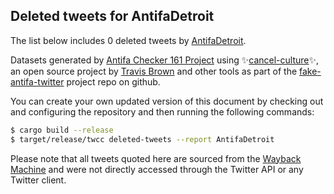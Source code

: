 ## Deleted tweets for AntifaDetroit

The list below includes 0 deleted tweets by
[AntifaDetroit](https://twitter.com/AntifaDetroit).



Datasets generated by [Antifa Checker 161 Project](https://twitter.com/antifacheck161) using ✨[cancel-culture](https://github.com/travisbrown/cancel-culture)✨, an open source project by 
[Travis Brown](https://twitter.com/travisbrown) and other tools as part of the 
[fake-antifa-twitter](https://github.com/antifacheck161/fake-antifa-twitter) project repo on github.

You can create your own updated version of this document by checking out and configuring the
repository and then running the following commands:

```bash
$ cargo build --release
$ target/release/twcc deleted-tweets --report AntifaDetroit
```

Please note that all tweets quoted here are sourced from the
[Wayback Machine](https://web.archive.org) and were not directly accessed through the Twitter API or
any Twitter client.

